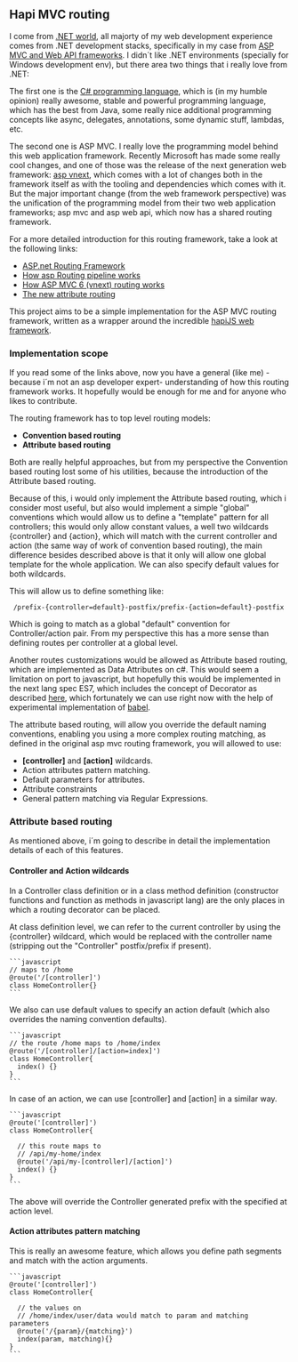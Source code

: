 ## Hapi MVC routing
I come from [.NET world](http://www.dotnetfoundation.org/), all majorty of my web development experience comes from .NET development stacks, specifically in my case from [ASP MVC and Web API frameworks](https://github.com/aspnet). I didn´t like .NET environments (specially for Windows development env), but there area two things that i really love from .NET:

The first one is the [C# programming language](https://msdn.microsoft.com/en-us/library/z1zx9t92.aspx), which is (in my humble opinion) really awesome, stable and powerful programming language, which has the best from Java, some really nice additional programming concepts like async, delegates, annotations, some dynamic stuff, lambdas, etc.

The second one is ASP MVC. I really love the programming model behind this web application framework. Recently Microsoft has made some really cool changes, and one of those was the release of the next generation web framework: [asp vnext](http://www.asp.net/vnext), which comes with a lot of changes both in the framework itself as with the tooling and dependencies which comes with it. But the major important change (from the web framework perspective) was the unification of the programming model from their two web application frameworks; asp mvc and asp web api, which now has a shared routing framework.

For a more detailed introduction for this routing framework, take a look at the following links:

- [ASP.net Routing Framework](https://github.com/aspnet/Routing)
- [How asp Routing pipeline works](https://www.simple-talk.com/dotnet/.net-framework/an-introduction-to-asp.net-mvc-extensibility/)
- [How ASP MVC 6 (vnext) routing works](http://stephenwalther.com/archive/2015/02/07/asp-net-5-deep-dive-routing)
- [The new attribute routing](http://blogs.msdn.com/b/webdev/archive/2013/10/17/attribute-routing-in-asp-net-mvc-5.aspx#route-constraints)

This project aims to be a simple implementation for the ASP MVC routing framework, written as a wrapper around the incredible [hapiJS web framework](http://hapijs.com).

### Implementation scope
If you read some of the links above, now you have a general (like me) - because i´m not an asp developer expert- understanding of how this routing framework works. It hopefully would be enough for me and for anyone who likes to contribute.

The routing framework has to top level routing models:

 - **Convention based routing**
 - **Attribute based routing**

Both are really helpful approaches, but from my perspective the Convention based routing lost some of his utilities, because the introduction of the Attribute based routing.

Because of this, i would only implement the Attribute based routing, which i consider most useful, but also would implement a simple "global" conventions which would allow us to define a "template" pattern for all controllers; this would only allow constant values, a well two wildcards {controller} and {action}, which will match with the current controller and action (the same way of work of convention based routing), the main difference besides described above is that it only will allow one global template for the whole application. We can also specify default values for both wildcards.

This will allow us to define something like:

     /prefix-{controller=default}-postfix/prefix-{action=default}-postfix

Which is going to match as a global "default" convention for Controller/action pair. From my perspective this has a more sense than defining routes per controller at a global level.

Another routes customizations would be allowed as Attribute based routing, which are implemented as Data Attributes on c#. This would seem a limitation on port to javascript, but hopefully this would be implemented in the next lang spec ES7, which includes the concept of Decorator as described [here](https://github.com/wycats/javascript-decorators), which fortunately we can use right now with the help of experimental implementation of [babel](http://balbejs.io).

The attribute based routing, will allow you override the default naming conventions, enabling you using a more complex routing matching, as defined in the original asp mvc routing framework, you will allowed to use:

 - **[controller]** and **[action]** wildcards.
 - Action attributes pattern matching.
 - Default parameters for attributes.
 - Attribute constraints
 - General pattern matching via Regular Expressions.


### Attribute based routing
As mentioned above, i´m going to describe in detail the implementation details of each of this features.

#### Controller and Action wildcards
In a Controller class definition or in a class method definition (constructor functions and function as methods in javascript lang) are the only places in which a routing decorator can be placed.

At class definition level, we can refer to the current controller by using the {controller} wildcard, which would be replaced with the controller name (stripping out the "Controller" postfix/prefix if present).


    ```javascript
    // maps to /home
    @route('/[controller]')
    class HomeController{}
    ```

We also can use default values to specify an action default (which also overrides the naming convention defaults).


    ```javascript
    // the route /home maps to /home/index
    @route('/[controller]/[action=index]')
    class HomeController{
      index() {}
    }
    ```

In case of an action, we can use [controller] and [action] in a similar way.


    ```javascript
    @route('[controller]')
    class HomeController{

      // this route maps to
      // /api/my-home/index
      @route('/api/my-[controller]/[action]')
      index() {}
    }
    ```

The above will override the Controller generated prefix with the specified at action level.

#### Action attributes pattern matching
This is really an awesome feature, which allows you define path segments and match with the action arguments.


    ```javascript
    @route('[controller]')
    class HomeController{

      // the values on
      // /home/index/user/data would match to param and matching parameters
      @route('/{param}/{matching}')
      index(param, matching){}
    }
    ```

